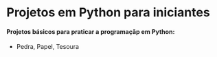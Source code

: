 # Projetos em Python para iniciantes

#### Projetos básicos para praticar a programaçãp em Python:

- Pedra, Papel, Tesoura

